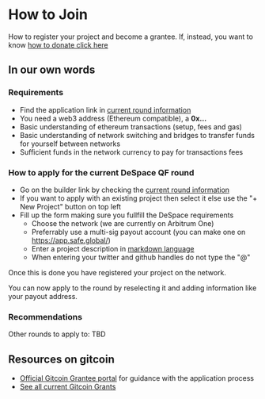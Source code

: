 # How to Join

How to register your project and become a grantee.
If, instead, you want to know [how to donate click here](./how-to-donate.md)

## In our own words

### Requirements
 - Find the application link in [current round information](./current-round-info.md)
 - You need a web3 address (Ethereum compatible), a **0x...**
 - Basic understanding of ethereum transactions (setup, fees and gas)
 - Basic understanding of network switching and bridges to transfer funds
   for yourself between networks
 - Sufficient funds in the network currency to pay for transactions fees

### How to apply for the current DeSpace QF round

 - Go on the builder link by checking the [current round information](./current-round-info.md)
 - If you want to apply with an existing project then select it else use the "+ New Project" button on top left
 - Fill up the form making sure you fullfill the DeSpace requirements
    - Choose the network (we are currently on Arbitrum One)
    - Preferrably use a multi-sig payout account (you can make one on https://app.safe.global/)
    - Enter a project description in [markdown language](https://www.markdownguide.org/cheat-sheet/)
    - When entering your twitter and github handles do not type the "@"


 Once this is done you have registered your project on the network.
 
 You can now apply to the round by reselecting it and adding information like
 your payout address.

   
### Recommendations

Other rounds to apply to: TBD

## Resources on gitcoin


 - [Official Gitcoin Grantee portal](https://grants-portal.gitcoin.co/gitcoin-grants-grantee-portal) for guidance with the application process
 - [See all current Gitcoin Grants](https://grants.gitcoin.co/)
